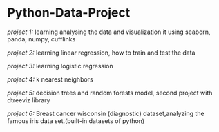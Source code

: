 # Python-Data-Project

*project 1:* learning analysing the data and visualization it using seaborn, panda, numpy, cufflinks

*project 2:* learning linear regression, how to train and test the data

*project 3:* learning logistic regression

*project 4:* k nearest neighbors

*project 5:* decision trees and random forests model, second project with dtreeviz library

*project 6:* Breast cancer wisconsin (diagnostic) dataset,analyzing the famous iris data set.(built-in datasets of python)

